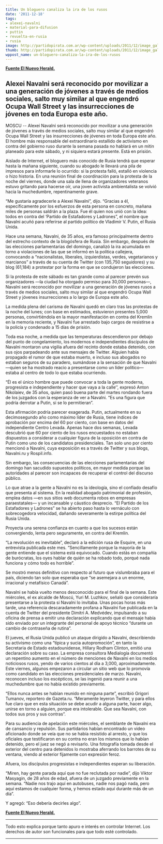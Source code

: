```yaml
---
title: Un bloguero canaliza la ira de los rusos
date: '2011-12-18'
tags:
- alexei-navalni
- material-para-difusion
- puttin
- revuelta-en-rusia
- rusia
image: http://partidopirata.com.ar/wp-content/uploads/2011/12/image_gallery.jpg
thumb: http://partidopirata.com.ar/wp-content/uploads/2011/12/image_gallery-150x150.jpg
wppost_name: un-bloguero-canaliza-la-ira-de-los-rusos
---
```


<strong><a href="http://www.elnuevoherald.com/2011/12/10/1081413/un-boguero-canaliza-la-ira-de.html" target="_blank">Fuente El Nuevo Herald.</a></strong>
<h2>Alexei Navalni será reconocido por movilizar a una generación de jóvenes a través de medios sociales, salto muy similar al que engendró Ocupa Wall Street y las insurrecciones de jóvenes en toda Europa este año.</h2>
MOSCU -- Alexei Navalni será reconocido por movilizar a una generación de jóvenes a través de medios sociales, salto muy similar al que engendró Ocupa Wall Street y las insurrecciones de jóvenes en toda Europa este año. El hombre más responsable del extraordinario estallido de activismo en contra del gobierno ruso durante la semana pasada no hablará en un mitin planeado para este sábado, y ni siquiera estará presente. Está en prisión.

Aislado de Internet, el bloguero más conocido de Rusia tendrá que esperar hasta la mañana siguiente, cuando su abogado le llevará una pila de impresos para informarle lo ocurrido: si la protesta falló, estalló en violencia o hizo historia. En una reunión final de coordinación para la protesta de la noche del viernes, donde una sala de llena de organizadores veteranos estuvo gritando para hacerse oír, una joven activista ambientalista se volvió hacia la muchedumbre, repentinamente grave.

“Me gustaría agradecerle a Alexei Navalni”, dijo. “Gracias a él, específicamente por los esfuerzos de esta persona en concreto, mañana miles de personas saldrán a la plaza. Fue él quien nos unió con la idea: todos en contra del ‘Partido de Estafadores y Ladrones”, el nombre que Navalni acuñó para referirse al partido político de Vladimir V. Putin, el Rusia Unida.

Hace una semana, Navalni, de 35 años, era famoso principalmente dentro del estrecho contexto de la blogósfera de Rusia. Sin embargo, después de las elecciones parlamentarias del domingo, canalizó la ira acumulada en torno a violaciones de las que se informó en la política callejera, convocando a “nacionalistas, liberales, izquierdistas, verdes, vegetarianos y marcianos” a través de su cuenta de Twitter (con 135,750 seguidores) y su blog (61,184) a protestar por la forma en que se condujeron las elecciones.

Si la protesta de este sábado es tan grande como al parecer prevén sus organizadores —la ciudad ha otorgado permiso para 30,000 personas—, Navalni será reconocido por movilizar a una generación de jóvenes rusos a través de medios sociales, salto muy similar al que engendró Ocupa Wall Street y jóvenes insurrecciones a lo largo de Europa este año.

La medida plena del carisma de Navalni quedó en claro tras las protestas de la noche del lunes; con base en estimados, estuvieron presentes 5,000 personas, convirtiéndola en la mayor manifestación en contra del Kremlin en la memoria reciente, y Navalni fue arrestado bajo cargos de resistirse a la policía y condenado a 15 días de prisión.

Toda esa noche, a medida que las temperaturas descendieron por debajo del punto de congelamiento, los modernos e independientes discípulos de Navalni montaron una vigilia afuera del recinto donde estaba detenido, con sus ojos parpadeando ante sus mensajes de Twitter. Alguien había propagado el rumor de que estaba muerto, e incluso sus abogados no estaban seguros de su paradero, sumándose a la sensación de que Navalni —quien se ha mostrado reacio a presentarse como un líder político— estaba al centro de todo lo que estaba ocurriendo.

“Él es el único hombre que puede convocar a toda la gente moderna, progresista e independiente y hacer que vaya a la calle’’, expresó Anton Nikolaiev, de 35 años, quien pasó buena parte del martes rondando fuera de los juzgados con la esperanza de ver a Navalni. “Es una figura que podría derrotar a Putin, si se lo permitieran”.

Esta afirmación podría parecer exagerada. Putin, actualmente en su decimosegundo año como máximo líder de Rusia, tiene índices de aprobación por encima del 60 por ciento, con base en datos del independiente Centro Levada. Apenas hace dos semanas, Levada descubrió que 60 por ciento de los rusos encuestados no estaban dispuestos a considerar a cualquier figura de la oposición en contra de Putin como uno de los candidatos presidenciales. Tan solo uno por ciento mencionó a Navalni, cuya exposición es a través de Twitter y sus blogs, Navalni.ru y Rospil.info.

Sin embargo, las consecuencias de las elecciones parlamentarias del domingo han sacudido supuestos políticos, en mayor medida porque las autoridades al parecer son incapaces de recuperar el control del discurso público.

Lo que atrae a la gente a Navalni no es la ideología, sino el confiado desafío que presenta al sistema. En la realidad abogado patrimonial de profesión, emplea datos —en sus sitios web documenta robos en empresas paraestatales— y un incansable y cáustico desprecio. “El Partido de los Estafadores y Ladrones” se ha abierto paso hasta lo vernáculo con sobrecogedora velocidad, dañando severamente la estirpe política del Rusia Unida.

Proyecta una serena confianza en cuanto a que los sucesos están convergiendo, lenta pero seguramente, en contra del Kremlin.

“La revolución es inevitable”, declaró a la edición rusa de Esquire, en una entrevista publicada este mes. “Sencillamente porque la mayoría de la gente entiende que el sistema está equivocado. Cuando estás en compañía de burócratas, los oyes hablar de quién se ha robado todo, porqué nada funciona y cómo todo es horrible”.

Se mostró menos definitivo con respecto al futuro que vislumbraba para el país, diciendo tan solo que esperaba que “se asemejara a un enorme, irracional y metafísico Canadá”.

Navalni se había vuelto menos desconocido para el final de la semana. Este miércoles, el ex alcalde de Moscú, Yuri M. Luzhkov, señaló que consideraría presentarse a la protesta si Navalni lo invitaba. Unas pocas horas más tarde, una referencia descaradamente profana a Navalni fue publicada en la cuenta de Twitter del presidente Dimitri A. Medvédev, impulsando a su oficina de prensa a emitir una declaración explicando que el mensaje había sido enviado por un integrante del personal de apoyo técnico “durante un cambio de contraseña de rutina”.

El jueves, el Rusia Unida publicó un ataque dirigido a Navalni, describiendo su activismo como una “típica y sucia autopromoción”, en tanto la Secretaria de Estado estadounidense, Hillary Rodham Clinton, emitió una declaración sobre su caso. La empresa consultora Medialogía documentó un repentino aumento en el número de menciones de Navalni en los medios noticiosos rusos, yendo de varios cientos al día a 3,000, aproximadamente. Este viernes, algunos empezaron a circular un sitio web que lo promovía como candidato en las elecciones presidenciales de marzo. Navalni, reconocen incluso los escépticos, se las ingenió para reunir a una muchedumbre que no había existido previamente.

“Ellos nunca antes se habían reunido en ninguna parte”, escribió Grigori Tumanov, reportero de Gazeta.ru. “Meramente leyeron Twitter, y para ellos fue claro que en esta situación se debe acudir a alguna parte, hacer algo, unirse en torno a alguien, porque era intolerable. Que sea Navalni, con todos sus pros y sus contras”.

Para su audiencia de apelación este miércoles, el semblante de Navalni era de cansancio y repulsión. Sus partidarios habían encontrado un video aficionado donde se veía que no se había resistido al arresto, y que los oficiales que testificaron en su contra no eran los mismos que lo habían detenido, pero el juez se negó a revisarlo. Una fotografía tomada desde el exterior del centro para detenidos lo mostraba aferrando los barrotes de su ventana, viendo al exterior fijamente con expresión feroz.

Afuera, los discípulos progresistas e independientes esperan su liberación.

“Miren, hay gente parada aquí que no fue reclutada por nadie”, dijo Viktor Masyagin, de 28 años de edad, afuera de un juzgado previamente en la semana. “Nadie nos trajo aquí en autobuses, nadie nos pagó nada, pero aquí estamos de cualquier forma, y hemos estado aquí durante más de un día”.

Y agregó: “Eso debería decirles algo”.

<strong><a href="http://www.elnuevoherald.com/2011/12/10/1081413/un-boguero-canaliza-la-ira-de.html" target="_blank">Fuente El Nuevo Herald.</a></strong>

<hr />

Todo esto explica porque tanto apuro e interés en controlar Internet. Los derechos de autor son funcionales para que todo esté controlado.

<hr />
